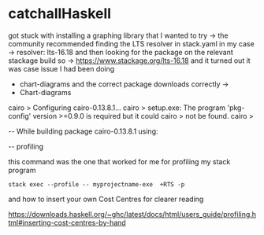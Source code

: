 # catchallHaskell


got stuck with installing a graphing library that I wanted to try ->
the community recommended finding the LTS resolver in stack.yaml
in my case -> resolver: lts-16.18
and then looking for the package on the relevant stackage build
so ->
https://www.stackage.org/lts-16.18
and it turned out it was case issue
I had been doing 
- chart-diagrams
and the correct package downloads correctly ->
- Chart-diagrams

cairo          > Configuring cairo-0.13.8.1...
cairo          > setup.exe: The program 'pkg-config' version >=0.9.0 is required but it could
cairo          > not be found.
cairo          >

--  While building package cairo-0.13.8.1 using:

-- profiling

this command was the one that worked for me for profiling my stack program

``stack exec --profile -- myprojectname-exe  +RTS -p``

and how to insert your own Cost Centres for clearer reading 

https://downloads.haskell.org/~ghc/latest/docs/html/users_guide/profiling.html#inserting-cost-centres-by-hand
